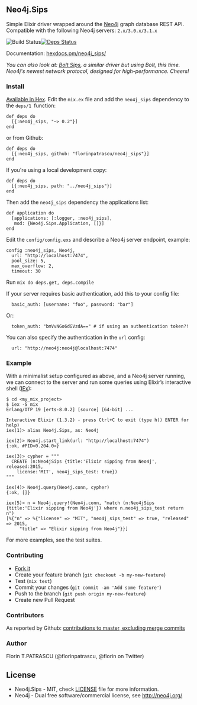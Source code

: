 ## Neo4j.Sips

Simple Elixir driver wrapped around the [Neo4j](http://neo4j.com/developer/get-started/) graph database REST API. Compatible with the following Neo4j servers: `2.x/3.0.x/3.1.x`

![Build Status](https://travis-ci.org/florinpatrascu/neo4j_sips.svg?branch=master)[![Deps Status](https://beta.hexfaktor.org/badge/all/github/florinpatrascu/neo4j_sips.svg)](https://beta.hexfaktor.org/github/florinpatrascu/neo4j_sips)

Documentation: [hexdocs.pm/neo4j_sips/](http://hexdocs.pm/neo4j_sips/)

*You can also look at: [Bolt.Sips](https://github.com/florinpatrascu/bolt_sips), a similar driver but using Bolt, this time. Neo4j's newest network protocol, designed for high-performance. Cheers!*

### Install

[Available in Hex](https://hex.pm/packages/neo4j_sips). Edit the `mix.ex` file and add the `neo4j_sips` dependency to the `deps/1 `function:

    def deps do
      [{:neo4j_sips, "~> 0.2"}]
    end

or from Github:

    def deps do
      [{:neo4j_sips, github: "florinpatrascu/neo4j_sips"}]
    end

If you're using a local development copy:

    def deps do
      [{:neo4j_sips, path: "../neo4j_sips"}]
    end

Then add the `neo4j_sips` dependency the applications list:

    def application do
      [applications: [:logger, :neo4j_sips],
       mod: {Neo4j.Sips.Application, []}]
    end


Edit the `config/config.exs` and describe a Neo4j server endpoint, example:

    config :neo4j_sips, Neo4j,
      url: "http://localhost:7474",
      pool_size: 5,
      max_overflow: 2,
      timeout: 30

Run `mix do deps.get, deps.compile`

If your server requires basic authentication, add this to your config file:
      
      basic_auth: [username: "foo", password: "bar"]
      
Or:
      
      token_auth: "bmVvNGo6dGVzdA==" # if using an authentication token?!

You can also specify the authentication in the `url` config:

      url: "http://neo4j:neo4j@localhost:7474"
  
### Example

With a minimalist setup configured as above, and a Neo4j server running, we can connect to the server and run some queries using Elixir’s interactive shell ([IEx](http://elixir-lang.org/docs/stable/iex/IEx.html)):

    $ cd <my_mix_project>
    $ iex -S mix
    Erlang/OTP 19 [erts-8.0.2] [source] [64-bit] ...

    Interactive Elixir (1.3.2) - press Ctrl+C to exit (type h() ENTER for help)
    iex(1)> alias Neo4j.Sips, as: Neo4j

    iex(2)> Neo4j.start_link(url: "http://localhost:7474")
    {:ok, #PID<0.204.0>}

    iex(3)> cypher = """
      CREATE (n:Neo4jSips {title:'Elixir sipping from Neo4j', released:2015, 
        license:'MIT', neo4j_sips_test: true})
    """

    iex(4)> Neo4j.query(Neo4j.conn, cypher)
    {:ok, []}

    iex(5)> n = Neo4j.query!(Neo4j.conn, "match (n:Neo4jSips {title:'Elixir sipping from Neo4j'}) where n.neo4j_sips_test return n")
    [%{"n" => %{"license" => "MIT", "neo4j_sips_test" => true, "released" => 2015,
         "title" => "Elixir sipping from Neo4j"}}]
      
For more examples, see the test suites.

### Contributing

- [Fork it](https://github.com/florinpatrascu/neo4j_sips/fork)
- Create your feature branch (`git checkout -b my-new-feature`)
- Test (`mix test`)
- Commit your changes (`git commit -am 'Add some feature'`)
- Push to the branch (`git push origin my-new-feature`)
- Create new Pull Request

### Contributors

As reported by Github: [contributions to master, excluding merge commits](https://github.com/florinpatrascu/neo4j_sips/graphs/contributors)

### Author
Florin T.PATRASCU (@florinpatrascu, @florin on Twitter)

## License
* Neo4j.Sips - MIT, check [LICENSE](LICENSE) file for more information.
* Neo4j - Dual free software/commercial license, see http://neo4j.org/
